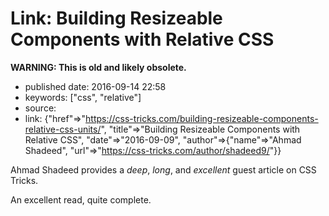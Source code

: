 Link: Building Resizeable Components with Relative CSS
======================================================

**WARNING: This is old and likely obsolete.**

-   published date: 2016-09-14 22:58
-   keywords: \[\"css\", \"relative\"\]
-   source:
-   link: {\"href\"=\>\"<https://css-tricks.com/building-resizeable-components-relative-css-units/>\", \"title\"=\>\"Building Resizeable Components with Relative CSS\", \"date\"=\>\"2016-09-09\", \"author\"=\>{\"name\"=\>\"Ahmad Shadeed\", \"url\"=\>\"<https://css-tricks.com/author/shadeed9/>\"}}

Ahmad Shadeed provides a *deep*, *long*, and *excellent* guest article on CSS Tricks.

An excellent read, quite complete.
